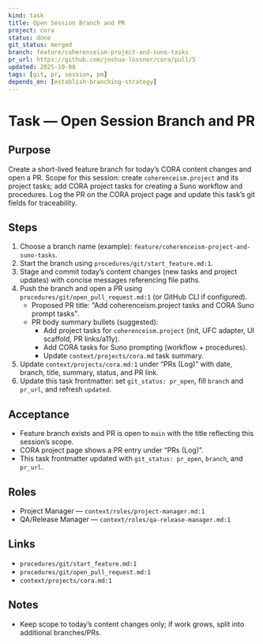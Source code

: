 ```yaml
---
kind: task
title: Open Session Branch and PR
project: cora
status: done
git_status: merged
branch: feature/coherenceism-project-and-suno-tasks
pr_url: https://github.com/joshua-lossner/cora/pull/5
updated: 2025-10-08
tags: [git, pr, session, pm]
depends_on: [establish-branching-strategy]
---
```


# Task — Open Session Branch and PR

## Purpose
Create a short-lived feature branch for today’s CORA content changes and open a PR. Scope for this session: create `coherenceism.project` and its project tasks; add CORA project tasks for creating a Suno workflow and procedures. Log the PR on the CORA project page and update this task’s git fields for traceability.

## Steps
1) Choose a branch name (example): `feature/coherenceism-project-and-suno-tasks`.
2) Start the branch using `procedures/git/start_feature.md:1`.
3) Stage and commit today’s content changes (new tasks and project updates) with concise messages referencing file paths.
4) Push the branch and open a PR using `procedures/git/open_pull_request.md:1` (or GitHub CLI if configured).
   - Proposed PR title: "Add coherenceism.project tasks and CORA Suno prompt tasks".
   - PR body summary bullets (suggested):
     - Add project tasks for `coherenceism.project` (init, UFC adapter, UI scaffold, PR links/a11y).
     - Add CORA tasks for Suno prompting (workflow + procedures).
     - Update `context/projects/cora.md` task summary.
5) Update `context/projects/cora.md:1` under “PRs (Log)” with date, branch, title, summary, status, and PR link.
6) Update this task frontmatter: set `git_status: pr_open`, fill `branch` and `pr_url`, and refresh `updated`.

## Acceptance
- Feature branch exists and PR is open to `main` with the title reflecting this session’s scope.
- CORA project page shows a PR entry under “PRs (Log)”.
- This task frontmatter updated with `git_status: pr_open`, `branch`, and `pr_url`.

## Roles
- Project Manager — `context/roles/project-manager.md:1`
- QA/Release Manager — `context/roles/qa-release-manager.md:1`

## Links
- `procedures/git/start_feature.md:1`
- `procedures/git/open_pull_request.md:1`
- `context/projects/cora.md:1`

## Notes
- Keep scope to today’s content changes only; if work grows, split into additional branches/PRs.
